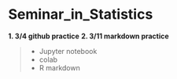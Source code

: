 # Seminar_in_Statistics

__1. 3/4 github practice__
__2. 3/11 markdown practice__
   > - Jupyter notebook
   > - colab
   > - R markdown

